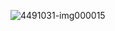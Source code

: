 
 


![4491031-img000015](https://github.com/JoaoDaviRibeiro/JoaoDaviRibeiro/assets/81536521/fd56b924-a083-494b-9103-10885cb88c5c)
